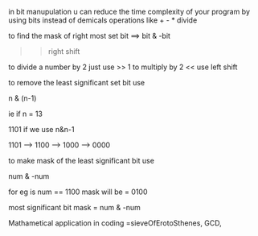 in bit manupulation u can reduce the time complexity of your program by using bits instead of demicals operations like + - * divide

to find the mask of right most set bit
==> bit & -bit

>> right shift

to divide a number by 2 just use >> 1
to multiply by 2 << use left shift

to remove the least significant set bit use

n & (n-1) 

ie if 
n = 13

1101
 if we use n&n-1

1101 --> 1100 --> 1000 --> 0000


to make mask of the least significant bit use

num & -num

for eg is num == 1100
mask will be = 0100

most significant bit mask = num & -num

Mathametical application in coding =sieveOfErotoSthenes, GCD, 